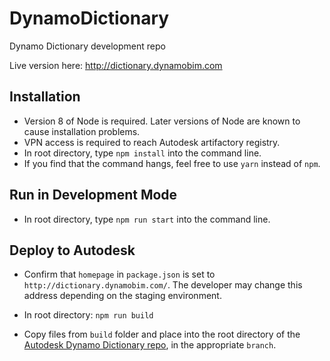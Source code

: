 # DynamoDictionary

Dynamo Dictionary development repo

Live version here: http://dictionary.dynamobim.com

## Installation
- Version 8 of Node is required. Later versions of Node are known to cause installation problems.
- VPN access is required to reach Autodesk artifactory registry.
- In root directory, type ```npm install``` into the command line.
- If you find that the command hangs, feel free to use `yarn` instead of `npm`.

## Run in Development Mode
- In root directory, type ```npm run start``` into the command line.

## Deploy to Autodesk

- Confirm that `homepage` in `package.json` is set to `http://dictionary.dynamobim.com/`. The developer may change this address depending on the staging environment.

- In root directory: ```npm run build```

- Copy files from `build` folder and place into the root directory of the [Autodesk Dynamo Dictionary repo](https://github.com/DynamoDS/DynamoDictionary), in the appropriate `branch`.
